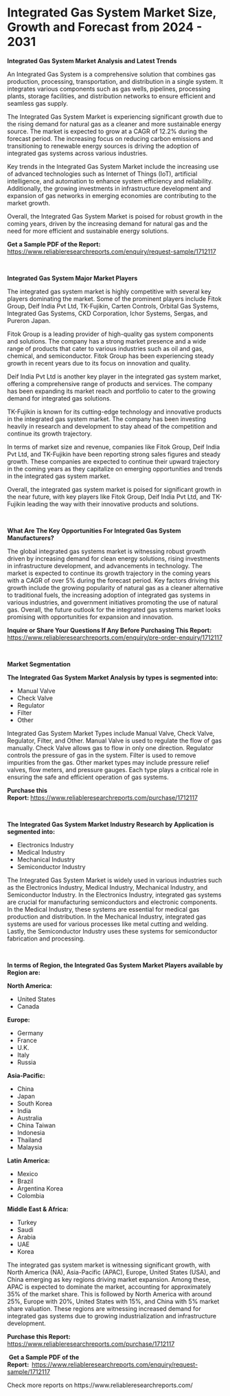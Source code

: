 <p><h1>Integrated Gas System Market Size, Growth and Forecast from 2024 - 2031</h1></p><p><strong>Integrated Gas System Market Analysis and Latest Trends</strong></p>
<p><p>An Integrated Gas System is a comprehensive solution that combines gas production, processing, transportation, and distribution in a single system. It integrates various components such as gas wells, pipelines, processing plants, storage facilities, and distribution networks to ensure efficient and seamless gas supply.</p><p>The Integrated Gas System Market is experiencing significant growth due to the rising demand for natural gas as a cleaner and more sustainable energy source. The market is expected to grow at a CAGR of 12.2% during the forecast period. The increasing focus on reducing carbon emissions and transitioning to renewable energy sources is driving the adoption of integrated gas systems across various industries.</p><p>Key trends in the Integrated Gas System Market include the increasing use of advanced technologies such as Internet of Things (IoT), artificial intelligence, and automation to enhance system efficiency and reliability. Additionally, the growing investments in infrastructure development and expansion of gas networks in emerging economies are contributing to the market growth.</p><p>Overall, the Integrated Gas System Market is poised for robust growth in the coming years, driven by the increasing demand for natural gas and the need for more efficient and sustainable energy solutions.</p></p>
<p><strong>Get a Sample PDF of the Report:&nbsp;</strong> <a href="https://www.reliableresearchreports.com/enquiry/request-sample/1712117">https://www.reliableresearchreports.com/enquiry/request-sample/1712117</a></p>
<p>&nbsp;</p>
<p><strong>Integrated Gas System Major Market Players</strong></p>
<p><p>The integrated gas system market is highly competitive with several key players dominating the market. Some of the prominent players include Fitok Group, Deif India Pvt Ltd, TK-Fujikin, Carten Controls, Orbital Gas Systems, Integrated Gas Systems, CKD Corporation, Ichor Systems, Sergas, and Pureron Japan.</p><p>Fitok Group is a leading provider of high-quality gas system components and solutions. The company has a strong market presence and a wide range of products that cater to various industries such as oil and gas, chemical, and semiconductor. Fitok Group has been experiencing steady growth in recent years due to its focus on innovation and quality.</p><p>Deif India Pvt Ltd is another key player in the integrated gas system market, offering a comprehensive range of products and services. The company has been expanding its market reach and portfolio to cater to the growing demand for integrated gas solutions.</p><p>TK-Fujikin is known for its cutting-edge technology and innovative products in the integrated gas system market. The company has been investing heavily in research and development to stay ahead of the competition and continue its growth trajectory.</p><p>In terms of market size and revenue, companies like Fitok Group, Deif India Pvt Ltd, and TK-Fujikin have been reporting strong sales figures and steady growth. These companies are expected to continue their upward trajectory in the coming years as they capitalize on emerging opportunities and trends in the integrated gas system market.</p><p>Overall, the integrated gas system market is poised for significant growth in the near future, with key players like Fitok Group, Deif India Pvt Ltd, and TK-Fujikin leading the way with their innovative products and solutions.</p></p>
<p>&nbsp;</p>
<p><strong>What Are The Key Opportunities For Integrated Gas System Manufacturers?</strong></p>
<p><p>The global integrated gas systems market is witnessing robust growth driven by increasing demand for clean energy solutions, rising investments in infrastructure development, and advancements in technology. The market is expected to continue its growth trajectory in the coming years with a CAGR of over 5% during the forecast period. Key factors driving this growth include the growing popularity of natural gas as a cleaner alternative to traditional fuels, the increasing adoption of integrated gas systems in various industries, and government initiatives promoting the use of natural gas. Overall, the future outlook for the integrated gas systems market looks promising with opportunities for expansion and innovation.</p></p>
<p><strong>Inquire or Share Your Questions If Any Before Purchasing This Report:</strong> <a href="https://www.reliableresearchreports.com/enquiry/pre-order-enquiry/1712117">https://www.reliableresearchreports.com/enquiry/pre-order-enquiry/1712117</a></p>
<p>&nbsp;</p>
<p><strong>Market Segmentation</strong></p>
<p><strong>The Integrated Gas System Market Analysis by types is segmented into:</strong></p>
<p><ul><li>Manual Valve</li><li>Check Valve</li><li>Regulator</li><li>Filter</li><li>Other</li></ul></p>
<p><p>Integrated Gas System Market Types include Manual Valve, Check Valve, Regulator, Filter, and Other. Manual Valve is used to regulate the flow of gas manually. Check Valve allows gas to flow in only one direction. Regulator controls the pressure of gas in the system. Filter is used to remove impurities from the gas. Other market types may include pressure relief valves, flow meters, and pressure gauges. Each type plays a critical role in ensuring the safe and efficient operation of gas systems.</p></p>
<p><strong>Purchase this Report:&nbsp;</strong><a href="https://www.reliableresearchreports.com/purchase/1712117">https://www.reliableresearchreports.com/purchase/1712117</a></p>
<p>&nbsp;</p>
<p><strong>The Integrated Gas System Market Industry Research by Application is segmented into:</strong></p>
<p><ul><li>Electronics Industry</li><li>Medical Industry</li><li>Mechanical Industry</li><li>Semiconductor Industry</li></ul></p>
<p><p>The Integrated Gas System Market is widely used in various industries such as the Electronics Industry, Medical Industry, Mechanical Industry, and Semiconductor Industry. In the Electronics Industry, integrated gas systems are crucial for manufacturing semiconductors and electronic components. In the Medical Industry, these systems are essential for medical gas production and distribution. In the Mechanical Industry, integrated gas systems are used for various processes like metal cutting and welding. Lastly, the Semiconductor Industry uses these systems for semiconductor fabrication and processing.</p></p>
<p>&nbsp;</p>
<p><strong>In terms of Region, the Integrated Gas System Market Players available by Region are:</strong></p>
<p>
    <p> <strong> North America: </strong>
        <ul>
            <li>United States</li>
            <li>Canada</li>
        </ul>
        </p> 
    <p> <strong> Europe: </strong>
        <ul>
            <li>Germany</li>
            <li>France</li>
            <li>U.K.</li>
            <li>Italy</li>
            <li>Russia</li>
        </ul>
        </p> 
    <p> <strong> Asia-Pacific: </strong>
        <ul>
            <li>China</li>
            <li>Japan</li>
            <li>South Korea</li>
            <li>India</li>
            <li>Australia</li>
            <li>China Taiwan</li>
            <li>Indonesia</li>
            <li>Thailand</li>
            <li>Malaysia</li>
        </ul>
        </p> 
    <p> <strong> Latin America: </strong>
        <ul>
            <li>Mexico</li>
            <li>Brazil</li>
            <li>Argentina Korea</li>
            <li>Colombia</li>
        </ul>
        </p> 
    <p> <strong> Middle East & Africa: </strong>
        <ul>
            <li>Turkey</li>
            <li>Saudi</li>
            <li>Arabia</li>
            <li>UAE</li>
            <li>Korea</li>
        </ul>
    </p>
    </p>
<p><p>The integrated gas system market is witnessing significant growth, with North America (NA), Asia-Pacific (APAC), Europe, United States (USA), and China emerging as key regions driving market expansion. Among these, APAC is expected to dominate the market, accounting for approximately 35% of the market share. This is followed by North America with around 25%, Europe with 20%, United States with 15%, and China with 5% market share valuation. These regions are witnessing increased demand for integrated gas systems due to growing industrialization and infrastructure development.</p></p>
<p><strong>Purchase this Report: </strong><a href="https://www.reliableresearchreports.com/purchase/1712117">https://www.reliableresearchreports.com/purchase/1712117</a></p>
<p>&nbsp;<strong>Get a Sample PDF of the Report:&nbsp;&nbsp;</strong><a href="https://www.reliableresearchreports.com/enquiry/request-sample/1712117">https://www.reliableresearchreports.com/enquiry/request-sample/1712117</a></p>
<p><strong></strong></p>
<p>Check more reports on https://www.reliableresearchreports.com/</p>